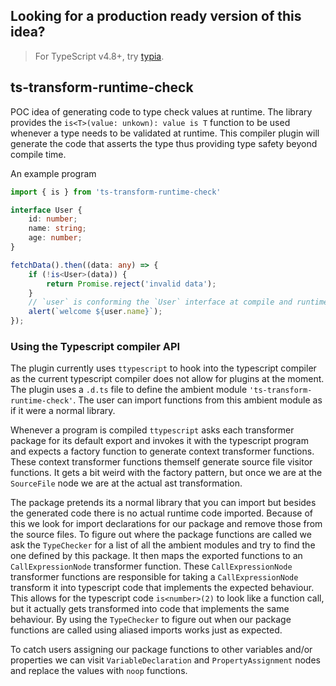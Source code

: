 ## Looking for a production ready version of this idea?

> For TypeScript v4.8+, try [typia](https://typia.io/docs/).

## ts-transform-runtime-check
POC idea of generating code to type check values at runtime.
The library provides the `is<T>(value: unkown): value is T` function to be used whenever a type needs to be validated at runtime.
This compiler plugin will generate the code that asserts the type thus providing type safety beyond compile time.

An example program
```ts
import { is } from 'ts-transform-runtime-check'

interface User {
    id: number;
    name: string;
    age: number;
}

fetchData().then((data: any) => {
    if (!is<User>(data)) {
        return Promise.reject('invalid data');
    }
    // `user` is conforming the `User` interface at compile and runtime
    alert(`welcome ${user.name}`);
});

```

### Using the Typescript compiler API
The plugin currently uses `ttypescript` to hook into the typescript compiler as the current typescript compiler does not allow for plugins at the moment. The plugin uses a `.d.ts` file to define the ambient module `'ts-transform-runtime-check'`. The user can import functions from this ambient module as if it were a normal library.

Whenever a program is compiled `ttypescript` asks each transformer package for its default export and invokes it with the typescript program and expects a factory function to generate context transformer functions. These context transformer functions themself generate source file visitor functions. It gets a bit weird with the factory pattern, but once we are at the `SourceFile` node we are at the actual ast transformation.

The package pretends its a normal library that you can import but besides the generated code there is no actual runtime code imported. Because of this we look for import declarations for our package and remove those from the source files. To figure out where the package functions are called we ask the `TypeChecker` for a list of all the ambient modules and try to find the one defined by this package. It then maps the exported functions to an `CallExpressionNode` transformer function. These `CallExpressionNode` transformer functions are responsible for taking a `CallExpressionNode` transform it into typescript code that implements the expected behaviour. This allows for the typescript code `is<number>(2)` to look like a function call, but it actually gets transformed into code that implements the same behaviour. By using the `TypeChecker` to figure out when our package functions are called using aliased imports works just as expected.

To catch users assigning our package functions to other variables and/or properties  we can visit `VariableDeclaration` and `PropertyAssignment` nodes and replace the values with `noop` functions.
